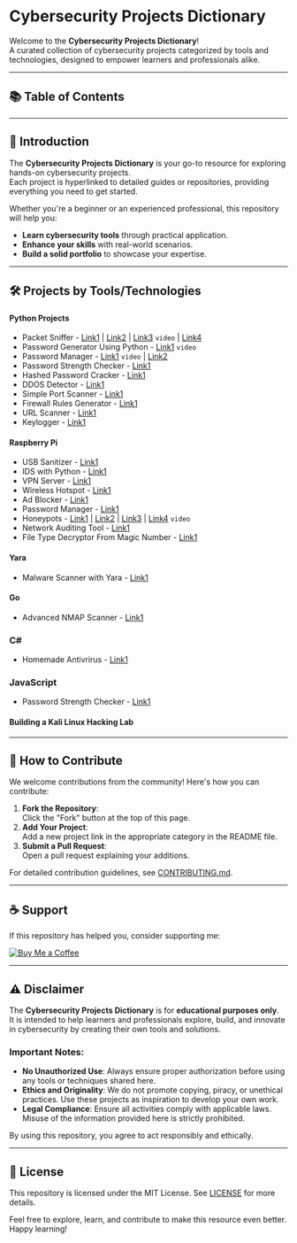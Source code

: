 # Cybersecurity Projects Dictionary

Welcome to the **Cybersecurity Projects Dictionary**!  
A curated collection of cybersecurity projects categorized by tools and technologies, designed to empower learners and professionals alike.


---
## 📚 Table of Contents

---
## 📖 Introduction

The **Cybersecurity Projects Dictionary** is your go-to resource for exploring hands-on cybersecurity projects.  
Each project is hyperlinked to detailed guides or repositories, providing everything you need to get started.

Whether you're a beginner or an experienced professional, this repository will help you:
- **Learn cybersecurity tools** through practical application.
- **Enhance your skills** with real-world scenarios.
- **Build a solid portfolio** to showcase your expertise.

---
## 🛠️ Projects by Tools/Technologies

#### Python Projects
- Packet Sniffer - [Link1](https://cybersphinix.medium.com/developing-a-basic-network-packet-sniffer-860ec12919da) | [Link2](https://github.com/EONRaider/Packet-Sniffer) | [Link3](https://www.youtube.com/watch?v=TZjLHdxPlE0&t=11s&pp=ygUkcGFja2V0IHNuaWZmZXIgY3liZXJzZWN1cml0eSBwcm9qZWN0) `video` | [Link4](https://github.com/harishcpu/Network-Packet-Sniffer)
- Password Generator Using Python - [Link1](https://www.youtube.com/watch?v=F2ayXqbnpuo&list=PLR0bgGon_WTK3G8Fa-FdJM2Pg76Uh7xBh&index=6&pp=iAQB) `video`
- Password Manager - [Link1](https://www.youtube.com/watch?v=nShKWcPD6w0) `video` | [Link2](https://www.youtube.com/watch?v=nShKWcPD6w0)
- Password Strength Checker - [Link1](https://github.com/chrisdabre/password-strength-checker)
- Hashed Password Cracker - [Link1](https://github.com/s0md3v/Hash-Buster)
- DDOS Detector - [Link1](https://github.com/Mostafa-Samy-97/Deauth_DoS_Attack_Detector-Python-Tool)
- Simple Port Scanner - [Link1](https://github.com/chrisdabre/PortScanner)
- Firewall Rules Generator - [Link1](https://github.com/chrisdabre/firewall_rule_generator)
- URL Scanner - [Link1](https://github.com/rly0nheart/url-scanner)
- Keylogger - [Link1](https://github.com/DAVEALLCAPS/python-security-projects/blob/main/Keylogger)

#### Raspberry Pi
- USB Sanitizer - [Link1](https://circl.lu/projects/CIRCLean/)
- IDS with Python - [Link1](https://github.com/AmeenMS03/IoT_IDS)
- VPN Server - [Link1](https://www.youtube.com/watch?v=5NJ6V8i1Xd8)
- Wireless Hotspot - [Link1](https://tristam.ie/2023/582/)
- Ad Blocker - [Link1](https://pi-hole.net/)
- Password Manager  - [Link1](https://www.makeuseof.com/self-host-bitwarden-password-manager-raspberry-pi-zero/)
- Honeypots - [Link1](https://dingtoffee.medium.com/creating-a-honeypot-on-raspberry-pi-475858a2ba88) | [Link2](https://trustfoundry.net/2017/08/22/honeypi-easy-honeypot-raspberry-pi/) | [Link3](https://bobmckay.com/i-t-support-networking/hardware/create-a-security-honey-pot-with-opencanary-and-a-raspberry-pi-3-updated-2021/) | [Link4](https://www.youtube.com/watch?v=SKhKNUo6rJU) `video`
- Network Auditing Tool - [Link1](https://github.com/xtr4nge/FruityWifi)
- File Type Decryptor From Magic Number - [Link1](https://github.com/aliles/filemagic)

#### Yara
- Malware Scanner with Yara - [Link1](https://github.com/evilsocket/sauron)

#### Go
- Advanced NMAP Scanner - [Link1](https://github.com/marco-lancini/goscan)

### C#
- Homemade Antivrirus - [Link1](https://github.com/vanyasem/InfANT)

### JavaScript
- Password Strength Checker - [Link1](https://github.com/nowsecure/owasp-password-strength-test)

#### Building a Kali Linux Hacking Lab


---
## 🤝 How to Contribute

We welcome contributions from the community! Here's how you can contribute:

1. **Fork the Repository**:  
   Click the "Fork" button at the top of this page.
2. **Add Your Project**:  
   Add a new project link in the appropriate category in the README file.
3. **Submit a Pull Request**:  
   Open a pull request explaining your additions.

For detailed contribution guidelines, see [CONTRIBUTING.md](CONTRIBUTING.md).


---
## ☕ Support

If this repository has helped you, consider supporting me:

[![Buy Me a Coffee](https://www.buymeacoffee.com/assets/img/custom_images/orange_img.png)](https://www.buymeacoffee.com/yourusername)




---
## ⚠️ Disclaimer

The **Cybersecurity Projects Dictionary** is for **educational purposes only**.  
It is intended to help learners and professionals explore, build, and innovate in cybersecurity by creating their own tools and solutions.

### Important Notes:
- **No Unauthorized Use**: Always ensure proper authorization before using any tools or techniques shared here.  
- **Ethics and Originality**: We do not promote copying, piracy, or unethical practices. Use these projects as inspiration to develop your own work.  
- **Legal Compliance**: Ensure all activities comply with applicable laws. Misuse of the information provided here is strictly prohibited.

By using this repository, you agree to act responsibly and ethically.




---

## 📜 License

This repository is licensed under the MIT License. See [LICENSE](LICENSE) for more details.



Feel free to explore, learn, and contribute to make this resource even better.  
Happy learning!
